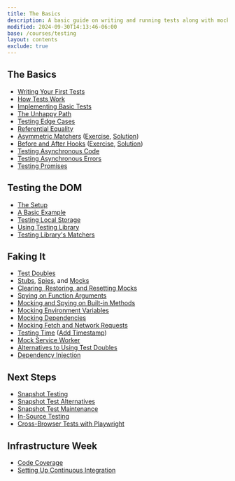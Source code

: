 ```yaml
---
title: The Basics
description: A basic guide on writing and running tests along with mock setups.
modified: 2024-09-30T14:13:46-06:00
base: /courses/testing
layout: contents
exclude: true
---
```


## The Basics

- [Writing Your First Tests](the-basics.md)
- [How Tests Work](how-tests-work.md)
- [Implementing Basic Tests](basic-math.md)
- [The Unhappy Path](unhappy-path.md)
- [Testing Edge Cases](error-handling-and-edge-case-testing.md)
- [Referential Equality](beyond-strict-equality.md)
- [Asymmetric Matchers](asymmetric-matchers.md) ([Exercise](asymmetric-matchers-exercise.md), [Solution](asymmetric-matchers-solution.md))
- [Before and After Hooks](setting-up-and-tearing-down-with-hooks.md) ([Exercise](vitests-hooks-exercise.md), [Solution](vitest-hooks-solution.md))
- [Testing Asynchronous Code](testing-asynchronous-code.md)
- [Testing Asynchronous Errors](testing-asynchronous-errors.md)
- [Testing Promises](testing-promises.md)

## Testing the DOM

- [The Setup](testing-the-dom.md)
- [A Basic Example](testing-the-dom-example.md)
- [Testing Local Storage](testing-local-storage.md)
- [Using Testing Library](testing-library.md)
- [Testing Library's Matchers](testing-library-matchers.md)

## Faking It

- [Test Doubles](test-doubles.md)
- [Stubs](stubs.md), [Spies](spies.md), and [Mocks](mocks.md)
- [Clearing, Restoring, and Resetting Mocks](clearing-restoring-and-resetting-mocks.md)
- [Spying on Function Arguments](testing-function-arguments.md)
- [Mocking and Spying on Built-in Methods](mock-spy-secret-input-example.md)
- [Mocking Environment Variables](mocking-environment-variables.md)
- [Mocking Dependencies](mocking-dependencies.md)
- [Mocking Fetch and Network Requests](mocking-fetch-and-network-requests.md)
- [Testing Time](mocking-time.md) ([Add Timestamp](exercise-add-timestamp.md))
- [Mock Service Worker](testing-with-mock-service-worker.md)
- [Alternatives to Using Test Doubles](alternatives-to-using-test-doubles.md)
- [Dependency Injection](dependency-injection.md)

## Next Steps

- [Snapshot Testing](snapshot-testing.md)
- [Snapshot Test Alternatives](snapshot-test-alternatives.md)
- [Snapshot Test Maintenance](snapshot-test-maintenance.md)
- [In-Source Testing](in-source-testing.md)
- [Cross-Browser Tests with Playwright](cross-browser-testing-with-playwright.md)

## Infrastructure Week

- [Code Coverage](code-coverage.md)
- [Setting Up Continuous Integration](continuous-integration.md)
